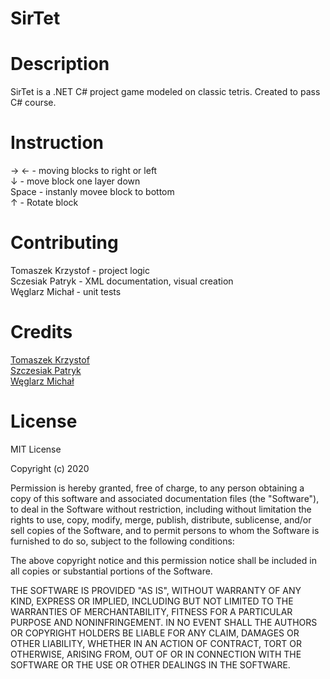 # SirTet

# Description
SirTet is a .NET C# project game modeled on classic tetris. Created to pass C# course. 

# Instruction
&#8594; &#8592; - moving blocks to right or left  
&#8595; - move block one layer down  
Space - instanly movee block to bottom  
&#8593; - Rotate block  

# Contributing
Tomaszek Krzystof - project logic  
Sczesiak Patryk - XML documentation, visual creation  
Węglarz Michał - unit tests 

# Credits
[Tomaszek Krzystof](https://github.com/KrzysztofTomaszek)</br>
[Szczesiak Patryk](https://github.com/Sheercan984)</br>
[Węglarz Michał](https://github.com/morteify)</br>

# License
MIT License

Copyright (c) 2020

Permission is hereby granted, free of charge, to any person obtaining a copy
of this software and associated documentation files (the "Software"), to deal
in the Software without restriction, including without limitation the rights
to use, copy, modify, merge, publish, distribute, sublicense, and/or sell
copies of the Software, and to permit persons to whom the Software is
furnished to do so, subject to the following conditions:

The above copyright notice and this permission notice shall be included in all
copies or substantial portions of the Software.

THE SOFTWARE IS PROVIDED "AS IS", WITHOUT WARRANTY OF ANY KIND, EXPRESS OR
IMPLIED, INCLUDING BUT NOT LIMITED TO THE WARRANTIES OF MERCHANTABILITY,
FITNESS FOR A PARTICULAR PURPOSE AND NONINFRINGEMENT. IN NO EVENT SHALL THE
AUTHORS OR COPYRIGHT HOLDERS BE LIABLE FOR ANY CLAIM, DAMAGES OR OTHER
LIABILITY, WHETHER IN AN ACTION OF CONTRACT, TORT OR OTHERWISE, ARISING FROM,
OUT OF OR IN CONNECTION WITH THE SOFTWARE OR THE USE OR OTHER DEALINGS IN THE
SOFTWARE.
